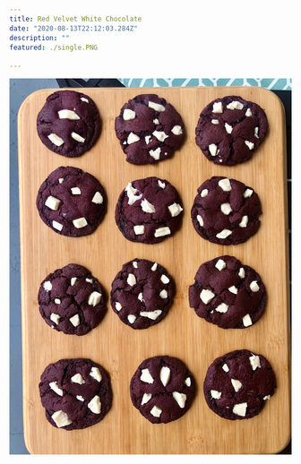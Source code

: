 ```yaml
---
title: Red Velvet White Chocolate
date: "2020-08-13T22:12:03.284Z"
description: ""
featured: ./single.PNG

---
```


![Look at all of those red velvet cookies](./plate.JPG)